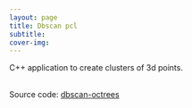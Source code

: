 ```yaml
---
layout: page
title: Dbscan pcl
subtitle: 
cover-img: 
---
```

<div style="text-align: justify ">
C++ application to create clusters of 3d points.<br><br>

Source code: <a href="https://github.com/danielTobon43/DBScan-PCL-Optimized">dbscan-octrees</a> 
</div>



